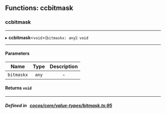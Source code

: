 ## Functions: ccbitmask

### ccbitmask


___
▸ **ccbitmask**<`void`\>(`bitmaskx: any`): `void`
___


#### Parameters

| Name | Type | Description |
| :------: | :------: | :------: |
| `bitmaskx` | `any` | - |

#### Returns `void` 
___


##### Defined in &nbsp;   [cocos/core/value-types/bitmask.ts:95](https://github.com/cocos-creator/engine/blob/c7bf6b8a9/cocos/core/value-types/bitmask.ts#L95)&nbsp;
